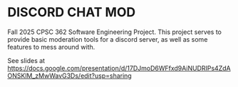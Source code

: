 # DISCORD CHAT MOD

Fall 2025 CPSC 362 Software Engineering Project. This project serves to provide basic moderation tools for a discord server, as well as some features to mess around with. 

See slides at https://docs.google.com/presentation/d/17DJmoD6WFfxd9AiNUDRIPs4ZdAONSKlM_zMwWavG3Ds/edit?usp=sharing
